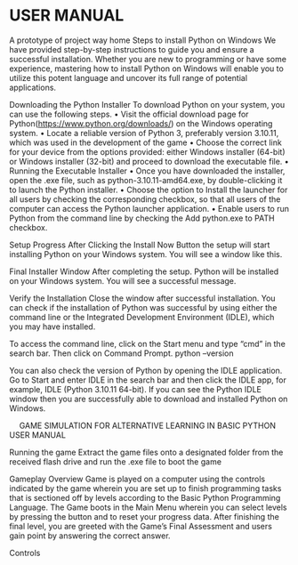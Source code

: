 # USER MANUAL
 A prototype of project way home
Steps to install Python on Windows
We have provided step-by-step instructions to guide you and ensure a successful installation. Whether you are new to programming or have some experience, mastering how to install Python on Windows will enable you to utilize this potent language and uncover its full range of potential applications.

Downloading the Python Installer
To download Python on your system, you can use the following steps.
•	Visit the official download page for Python(https://www.python.org/downloads/) on the Windows operating system.
•	Locate a reliable version of Python 3, preferably version 3.10.11, which was used in the development of the game
•	Choose the correct link for your device from the options provided: either Windows installer (64-bit) or Windows installer (32-bit) and proceed to download the executable file.
•	
Running the Executable Installer
•	Once you have downloaded the installer, open the .exe file, such as python-3.10.11-amd64.exe, by double-clicking it to launch the Python installer.
•	Choose the option to Install the launcher for all users by checking the corresponding checkbox, so that all users of the computer can access the Python launcher application.
•	Enable users to run Python from the command line by checking the Add python.exe to PATH checkbox. 






Setup Progress
After Clicking the Install Now Button the setup will start installing Python on your Windows system. You will see a window like this.







Final Installer Window
After completing the setup. Python will be installed on your Windows system. You will see a successful message.







Verify the Installation
Close the window after successful installation. You can check if the installation of Python was successful by using either the command line or the Integrated Development Environment (IDLE), which you may have installed.

To access the command line, click on the Start menu and type “cmd” in the search bar. Then click on Command Prompt.
python –version




You can also check the version of Python by opening the IDLE application. Go to Start and enter IDLE in the search bar and then click the IDLE app, for example, IDLE (Python 3.10.11 64-bit). If you can see the Python IDLE window then you are successfully able to download and installed Python on Windows.








 
GAME SIMULATION FOR ALTERNATIVE LEARNING IN BASIC PYTHON
USER MANUAL

Running the game
Extract the game files onto a designated folder from the received flash drive and run the .exe file to boot the game









Gameplay Overview
Game is played on a computer using the controls indicated by the game wherein you are set up to finish programming tasks that is sectioned off by levels according to the Basic Python Programming Language.
The Game boots in the Main Menu wherein you can select levels by pressing the                button and               to reset your progress data.
After finishing the final level, you are greeted with the Game’s Final Assessment and users gain point by answering the correct answer.

Controls
 
